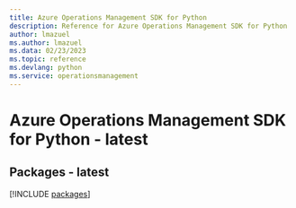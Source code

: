 ```yaml
---
title: Azure Operations Management SDK for Python
description: Reference for Azure Operations Management SDK for Python
author: lmazuel
ms.author: lmazuel
ms.data: 02/23/2023
ms.topic: reference
ms.devlang: python
ms.service: operationsmanagement
---
```

# Azure Operations Management SDK for Python - latest
## Packages - latest
[!INCLUDE [packages](operations-management-index.md)]